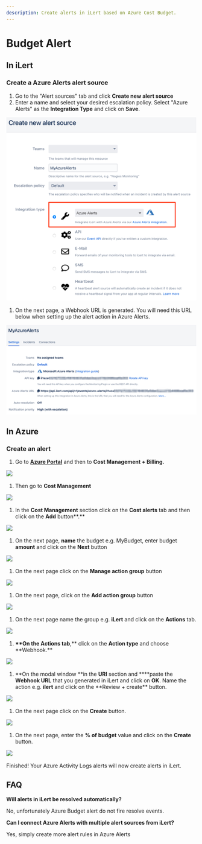```yaml
---
description: Create alerts in iLert based on Azure Cost Budget.
---
```


# Budget Alert

## In iLert <a href="in-ilert" id="in-ilert"></a>

### Create a Azure Alerts alert source <a href="create-alert-source" id="create-alert-source"></a>

1. Go to the "Alert sources" tab and click **Create new alert source**
2. Enter a name and select your desired escalation policy. Select "Azure Alerts" as the **Integration Type** and click on **Save**.

![](<../../.gitbook/assets/iLert (34).png>)

1. On the next page, a Webhook URL is generated. You will need this URL below when setting up the alert action in Azure Alerts.

![](<../../.gitbook/assets/iLert (35).png>)

## In Azure <a href="in-splunk" id="in-splunk"></a>

### Create an alert <a href="create-action-sequences" id="create-action-sequences"></a>

1. Go to [**Azure Portal**](https://portal.azure.com) and then to **Cost Management + Billing.** 

![](<../../.gitbook/assets/Home\_-\_Microsoft_Azure (4).png>)

1. Then go to **Cost Management**

![](../../.gitbook/assets/Cost_Management\_\__Billing\_-\_Microsoft_Azure.png)

1. In the **Cost Management** section click on the **Cost alerts** tab and then click on the **Add** button**.**

![](../../.gitbook/assets/Cost_Management\_\_Nutzungsbasierte_Bezahlung\_-\_Microsoft_Azure.png)

1. On the next page, **name** the budget e.g. MyBudget, enter budget **amount** and click on the **Next** button

![](<../../.gitbook/assets/Cost_Management\_\_Nutzungsbasierte_Bezahlung\_-\_Microsoft_Azure (1).png>)

1. On the next page click on the **Manage action group** button

![](<../../.gitbook/assets/Cost_Management\_\_Nutzungsbasierte_Bezahlung\_-\_Microsoft_Azure (2).png>)

1. On the next page, click on the **Add action group** button

![](../../.gitbook/assets/Manage_actions\_-\_Microsoft_Azure.png)

1. On the next page name the group e.g. **iLert** and click on the **Actions** tab.

![](<../../.gitbook/assets/Create_action_group\_-\_Microsoft_Azure (3).png>)

1. **\*\*On the **Actions** tab**,** click on the **Action type** and choose **Webhook.\*\*

![](<../../.gitbook/assets/Create_action_group\_-\_Microsoft_Azure (4).png>)

1. **On the modal window **in the **URI** section and **\*\*paste the **Webhook URL** that you generated in iLert and click on **OK**. Name the action e.g. **ilert** and click on the **Review + create\*\* button.

![](<../../.gitbook/assets/Webhook\_-\_Microsoft_Azure (1).png>)

1. On the next page click on the **Create** button.

![](<../../.gitbook/assets/Create_action_group\_-\_Microsoft_Azure (5).png>)

1. On the next page, enter the **% of budget** value and click on the **Create** button.

![](<../../.gitbook/assets/Cost_Management\_\_Nutzungsbasierte_Bezahlung\_-\_Microsoft_Azure (3).png>)

Finished! Your Azure Activity Logs alerts will now create alerts in iLert.

## FAQ <a href="faq" id="faq"></a>

**Will alerts in iLert be resolved automatically?**

No, unfortunately Azure Budget alert do not fire resolve events.

**Can I connect Azure Alerts with multiple alert sources from iLert?**

Yes, simply create more alert rules in Azure Alerts
